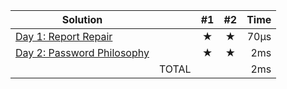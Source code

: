 | Solution                                        |       | #1  | #2  | Time |
| ----------------------------------------------- | ----: | :-: | :-: | ---: |
| [Day 1: Report Repair](src/bin/day_01.rs)       |       |  ★  |  ★  | 70µs |
| [Day 2: Password Philosophy](src/bin/day_02.rs) |       |  ★  |  ★  |  2ms |
|                                                 | TOTAL |     |     |  2ms |
